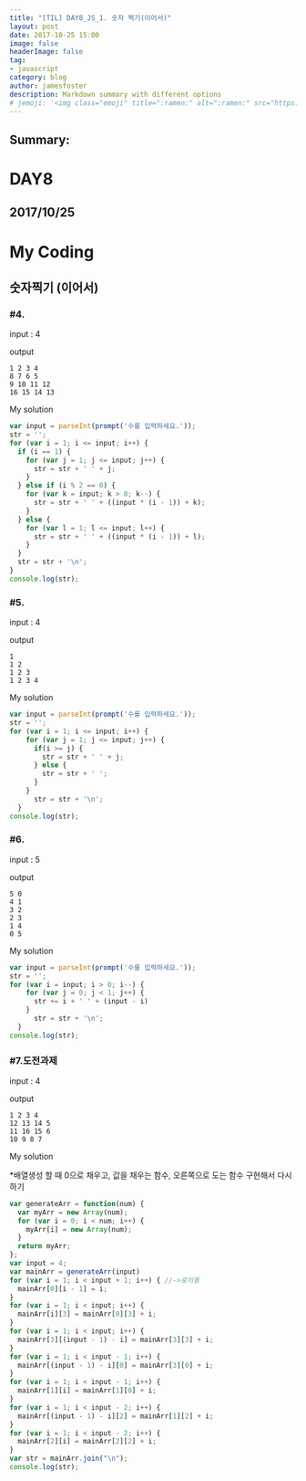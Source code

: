 ```yaml
---
title: "[TIL] DAY8_JS_1. 숫자 찍기(이어서)"
layout: post
date: 2017-10-25 15:00
image: false
headerImage: false
tag:
- javascript
category: blog
author: jamesfoster
description: Markdown summary with different options
# jemoji: '<img class="emoji" title=":ramen:" alt=":ramen:" src="https://assets.github.com/images/icons/emoji/unicode/1f35c.png" height="20" width="20" align="absmiddle">'
---
```


## Summary:

# DAY8

## 2017/10/25

# My Coding


## 숫자찍기 (이어서)

### #4.

input : 4

output

```
1 2 3 4
8 7 6 5
9 10 11 12
16 15 14 13
```

My solution

```javascript
var input = parseInt(prompt('수를 입력하세요.'));
str = '';
for (var i = 1; i <= input; i++) {
  if (i == 1) {
    for (var j = 1; j <= input; j++) {
      str = str + ' ' + j;
    }
  } else if (i % 2 == 0) {
    for (var k = input; k > 0; k--) {
      str = str + ' ' + ((input * (i - 1)) + k);
    }
  } else {
    for (var l = 1; l <= input; l++) {
      str = str + ' ' + ((input * (i - 1)) + l);
    }
  }
  str = str + '\n';
}
console.log(str);
```

### #5.

input : 4

output

```
1
1 2
1 2 3
1 2 3 4
```

My solution

```javascript
var input = parseInt(prompt('수를 입력하세요.'));
str = '';
for (var i = 1; i <= input; i++) {
    for (var j = 1; j <= input; j++) {
      if(i >= j) {
        str = str + ' ' + j;
      } else {
        str = str + ' ';
      }
    }
      str = str + '\n';
  }
console.log(str);
```

### #6.

input : 5

output

```
5 0
4 1
3 2
2 3
1 4
0 5
```

My solution

```javascript
var input = parseInt(prompt('수를 입력하세요.'));
str = '';
for (var i = input; i > 0; i--) {
    for (var j = 0; j < 1; j++) {
      str += i + ' ' + (input - i)
    }
      str = str + '\n';
  }
console.log(str);
```

### #7.도전과제

input : 4

output

```
1 2 3 4
12 13 14 5
11 16 15 6
10 9 8 7
```

My solution

  *배열생성 할 때 0으로 채우고, 값을 채우는 함수, 오른쪽으로 도는 함수 구현해서 다시하기

```javascript
var generateArr = function(num) {
  var myArr = new Array(num);
  for (var i = 0; i < num; i++) {
    myArr[i] = new Array(num);
  }
  return myArr;
};
var input = 4;
var mainArr = generateArr(input)
for (var i = 1; i < input + 1; i++) { //->로이동
  mainArr[0][i - 1] = i;
}
for (var i = 1; i < input; i++) {
  mainArr[i][3] = mainArr[0][3] + i;
}
for (var i = 1; i < input; i++) {
  mainArr[3][(input - 1) - i] = mainArr[3][3] + i;
}
for (var i = 1; i < input - 1; i++) {
  mainArr[(input - 1) - i][0] = mainArr[3][0] + i;
}
for (var i = 1; i < input - 1; i++) {
  mainArr[1][i] = mainArr[1][0] + i;
}
for (var i = 1; i < input - 2; i++) {
  mainArr[(input - 1) - i][2] = mainArr[1][2] + i;
}
for (var i = 1; i < input - 2; i++) {
  mainArr[2][i] = mainArr[2][2] + i;
}
var str = mainArr.join("\n");
console.log(str);
```
